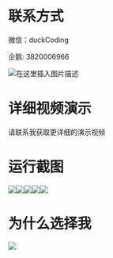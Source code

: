 # 联系方式

微信：duckCoding

企鹅: 3820006966

![在这里插入图片描述](http://upload.cxycsx.vip/91ab4bcb4f2c4c6db86365bb6d6e9c62.jpeg)

# 详细视频演示

请联系我获取更详细的演示视频

# 运行截图

![](http://www.bysj52.com/uploadfile/ueditor/image/202306/%E6%AF%95%E8%AE%BEssm697%E5%9F%BA%E4%BA%8Eweb%E5%8A%9E%E4%BA%8B%E5%A4%A7%E5%8E%85%E6%94%BF%E5%8A%A1%E9%A2%84%E7%BA%A6%E7%B3%BB%E7%BB%9F+vue%E6%AF%95%E4%B8%9A%E8%AE%BE%E8%AE%A1/2.png)![](http://www.bysj52.com/uploadfile/ueditor/image/202306/%E6%AF%95%E8%AE%BEssm697%E5%9F%BA%E4%BA%8Eweb%E5%8A%9E%E4%BA%8B%E5%A4%A7%E5%8E%85%E6%94%BF%E5%8A%A1%E9%A2%84%E7%BA%A6%E7%B3%BB%E7%BB%9F+vue%E6%AF%95%E4%B8%9A%E8%AE%BE%E8%AE%A1/4.png)![](http://www.bysj52.com/uploadfile/ueditor/image/202306/%E6%AF%95%E8%AE%BEssm697%E5%9F%BA%E4%BA%8Eweb%E5%8A%9E%E4%BA%8B%E5%A4%A7%E5%8E%85%E6%94%BF%E5%8A%A1%E9%A2%84%E7%BA%A6%E7%B3%BB%E7%BB%9F+vue%E6%AF%95%E4%B8%9A%E8%AE%BE%E8%AE%A1/5.png)![](http://www.bysj52.com/uploadfile/ueditor/image/202306/%E6%AF%95%E8%AE%BEssm697%E5%9F%BA%E4%BA%8Eweb%E5%8A%9E%E4%BA%8B%E5%A4%A7%E5%8E%85%E6%94%BF%E5%8A%A1%E9%A2%84%E7%BA%A6%E7%B3%BB%E7%BB%9F+vue%E6%AF%95%E4%B8%9A%E8%AE%BE%E8%AE%A1/1.png)![](http://www.bysj52.com/uploadfile/ueditor/image/202306/%E6%AF%95%E8%AE%BEssm697%E5%9F%BA%E4%BA%8Eweb%E5%8A%9E%E4%BA%8B%E5%A4%A7%E5%8E%85%E6%94%BF%E5%8A%A1%E9%A2%84%E7%BA%A6%E7%B3%BB%E7%BB%9F+vue%E6%AF%95%E4%B8%9A%E8%AE%BE%E8%AE%A1/3.png)

# 为什么选择我

![](http://upload.cxycsx.vip/%E7%A8%8B%E5%BA%8F%E8%AE%BE%E8%AE%A1.png)


